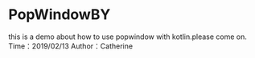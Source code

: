 # PopWindowBY
this is a demo about how to use popwindow with kotlin.please come on.
Time：2019/02/13
Author：Catherine
